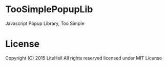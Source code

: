 # TooSimplePopupLib
Javascript Popup Library, Too Simple

# License
Copyright (C) 2015 LiteHell All rights reserved
licensed under MIT License
